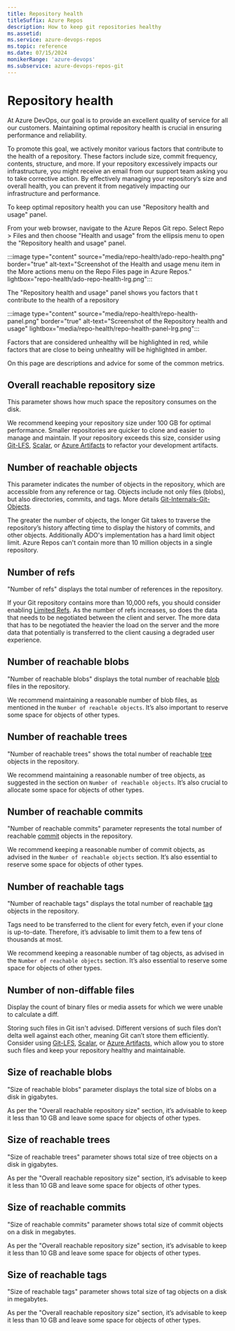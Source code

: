 ```yaml
---
title: Repository health
titleSuffix: Azure Repos
description: How to keep git repositories healthy
ms.assetid: 
ms.service: azure-devops-repos
ms.topic: reference
ms.date: 07/15/2024
monikerRange: 'azure-devops'
ms.subservice: azure-devops-repos-git
---
```


# Repository health

At Azure DevOps, our goal is to provide an excellent quality of service for all our customers. Maintaining optimal repository health is crucial in ensuring performance and reliability.

To promote this goal, we actively monitor various factors that contribute to the health of a repository. These factors include size, commit frequency, contents, structure, and more. If your repository excessively impacts our infrastructure, you might receive an email from our support team asking you to take corrective action. By effectively managing your repository’s size and overall health, you can prevent it from negatively impacting our infrastructure and performance.

To keep optimal repository health you can use "Repository health and usage" panel.

From your web browser, navigate to the Azure Repos Git repo. Select Repo > Files and then choose "Health and usage" from the ellipsis menu to open the "Repository health and usage" panel.

 :::image type="content" source="media/repo-health/ado-repo-health.png" border="true"  alt-text="Screenshot of the Health and usage menu item in the More actions menu on the Repo Files page in Azure Repos." lightbox="repo-health/ado-repo-health-lrg.png":::

The "Repository health and usage" panel shows you factors that t contribute to the health of a repository

 :::image type="content" source="media/repo-health/repo-health-panel.png" border="true"  alt-text="Screenshot of the Repository health and usage" lightbox="media/repo-health/repo-health-panel-lrg.png":::

Factors that are considered unhealthy will be highlighted in red, while factors that are close to being unhealthy will be highlighted in amber.

On this page are descriptions and advice for some of the common metrics.

## Overall reachable repository size

This parameter shows how much space the repository consumes on the disk.

We recommend keeping your repository size under 100 GB for optimal performance. Smaller repositories are quicker to clone and easier to manage and maintain. If your repository exceeds this size, consider using [Git-LFS](https://git-lfs.com/), [Scalar](https://git-scm.com/docs/scalar), or [Azure Artifacts](https://azure.microsoft.com/products/devops/artifacts) to refactor your development artifacts.

## Number of reachable objects

This parameter indicates the number of objects in the repository, which are accessible from any reference or tag. Objects include not only files (blobs), but also directories, commits, and tags. More details [Git-Internals-Git-Objects](https://git-scm.com/book/en/v2/Git-Internals-Git-Objects). 

The greater the number of objects, the longer Git takes to traverse the repository’s history affecting time to display the history of commits, and other objects. Additionally ADO's implementation has a hard limit object limit.  Azure Repos can't contain more than 10 million objects in a single repository.

## Number of refs

"Number of refs" displays the total number of references in the repository.

If your Git repository contains more than 10,000 refs, you should consider enabling [Limited Refs](https://learn.microsoft.com/previous-versions/azure/devops/all/git/limited-refs?view=tfs-2018). As the number of refs increases, so does the data that needs to be negotiated between the client and server. The more data that has to be negotiated the heavier the load on the server and the more data that potentially is transferred to the client causing a degraded user experience.

## Number of reachable blobs

"Number of reachable blobs" displays the total number of reachable [blob](https://git-scm.com/book/en/v2/Git-Internals-Git-Objects) files in the repository.

We recommend maintaining a reasonable number of blob files, as mentioned in the `Number of reachable objects`. It’s also important to reserve some space for objects of other types.

## Number of reachable trees

"Number of reachable trees" shows the total number of reachable [tree](https://git-scm.com/book/en/v2/Git-Internals-Git-Objects#_tree_objects) objects in the repository.

We recommend maintaining a reasonable number of tree objects, as suggested in the section on `Number of reachable objects`. It’s also crucial to allocate some space for objects of other types.

## Number of reachable commits

"Number of reachable commits" parameter represents the total number of reachable [commit](https://git-scm.com/book/en/v2/Git-Internals-Git-Objects#_git_commit_objects) objects in the repository.

We recommend keeping a reasonable number of commit objects, as advised in the `Number of reachable objects` section. It’s also essential to reserve some space for objects of other types.

## Number of reachable tags

"Number of reachable tags" displays the total number of reachable  [tag](https://git-scm.com/book/en/v2/Git-Internals-Git-References#_tags) objects in the repository.

Tags need to be transferred to the client for every fetch, even if your clone is up-to-date. Therefore, it’s advisable to limit them to a few tens of thousands at most.

We recommend keeping a reasonable number of tag objects, as advised in the `Number of reachable objects` section. It’s also essential to reserve some space for objects of other types.

## Number of non-diffable files

Display the count of binary files or media assets for which we were unable to calculate a diff. 

Storing such files in Git isn't advised. Different versions of such files don’t delta well against each other, meaning Git can’t store them efficiently. Consider using  [Git-LFS](https://git-lfs.com/), [Scalar](https://git-scm.com/docs/scalar), or [Azure Artifacts](https://azure.microsoft.com/products/devops/artifacts), which allow you to store such files and keep your repository healthy and maintainable. 

## Size of reachable blobs

"Size of reachable blobs" parameter displays the total size of blobs on a disk in gigabytes.

As per the "Overall reachable repository size" section, it’s advisable to keep it less than 10 GB and leave some space for objects of other types.

## Size of reachable trees

"Size of reachable trees" parameter shows total size of tree objects on a disk in gigabytes.

As per the "Overall reachable repository size" section, it’s advisable to keep it less than 10 GB and leave some space for objects of other types.

## Size of reachable commits

"Size of reachable commits" parameter shows total size of commit objects on a disk in megabytes.

As per the "Overall reachable repository size" section, it’s advisable to keep it less than 10 GB and leave some space for objects of other types.

## Size of reachable tags

"Size of reachable tags" parameter shows total size of tag objects on a disk in megabytes.

As per the "Overall reachable repository size" section, it’s advisable to keep it less than 10 GB and leave some space for objects of other types.
